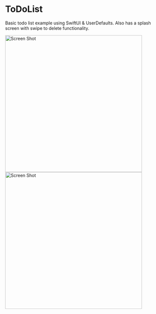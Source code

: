 # ToDoList
Basic todo list example using SwiftUI & UserDefaults. 
Also has a splash screen with swipe to delete functionality.


<img width=440 alt="Screen Shot" src="https://user-images.githubusercontent.com/105057858/201754171-85ade5be-8dee-4854-a600-0b5122da6250.mov">

<img width=440 alt="Screen Shot" src="https://user-images.githubusercontent.com/105057858/201754920-c611688f-3c59-4dd1-94c7-8d2a469030ad.mov">

